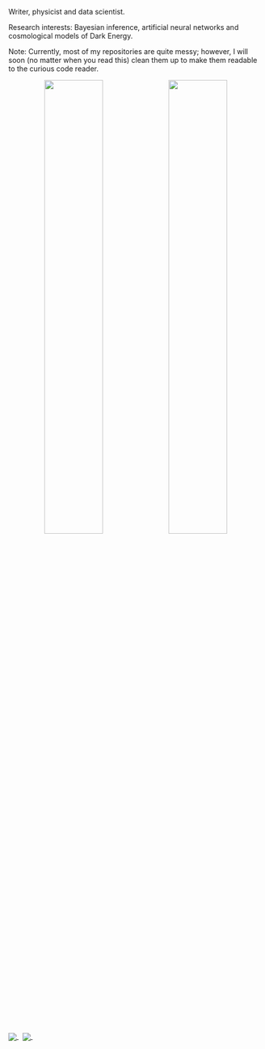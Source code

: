 Writer, physicist and data scientist.

Research interests: Bayesian inference, artificial neural networks and cosmological models of Dark Energy.

Note:
Currently, most of my repositories are quite messy; however, I will soon (no matter when you read this) clean them up to make them readable to the curious code reader.


<p align="center">
  <img width="48%" src="https://github-readme-stats.vercel.app/api?username=igomezv&show_icons=true&theme=dark" />
  <img width="48%" src="https://github-readme-streak-stats.herokuapp.com/?user=igomezv&theme=dark" />
</p>

<!-- [![Isidro's github stats](https://github-readme-stats.vercel.app/api?username=igomezv&hide=issues&show_icons=true&theme=dark)](https://github.com/anuraghazra/github-readme-stats) -->


<a href="https://github.com/igomezv/ MACS_2021_ML_basics_neural_networks ">
  <img align="center" src="https://github-readme-stats.vercel.app/api/pin/?username=igomezv&repo=crann&title_color=ffffff&text_color=c9cacc&icon_color=2bbc8a&bg_color=1d1f21" />
</a>&nbsp;

<a href="https://github.com/ja-vazquez/SimpleMC">
  <img align="center" src="https://github-readme-stats.vercel.app/api/pin/?username=javazquez&repo=SimpleMC&title_color=ffffff&text_color=c9cacc&icon_color=2bbc8a&bg_color=1d1f21" />
</a>&nbsp;
<!--
**igomezv/igomezv** is a ✨ _special_ ✨ repository because its `README.md` (this file) appears on your GitHub profile.

Here are some ideas to get you started:

- 🔭 I’m currently working on ...
- 🌱 I’m currently learning ...
- 👯 I’m looking to collaborate on ...
- 🤔 I’m looking for help with ...
- 💬 Ask me about ...
- 📫 How to reach me: ...
- 😄 Pronouns: ...
- ⚡ Fun fact: ...
-->
